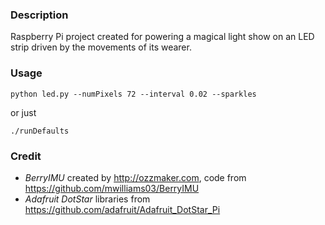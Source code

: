 ### Description

Raspberry Pi project created for powering a magical light show on an LED strip driven by the movements of its wearer.

### Usage

`python led.py --numPixels 72 --interval 0.02 --sparkles`

or just

`./runDefaults`

### Credit

* _BerryIMU_ created by http://ozzmaker.com, code from https://github.com/mwilliams03/BerryIMU
* _Adafruit DotStar_ libraries from https://github.com/adafruit/Adafruit_DotStar_Pi
